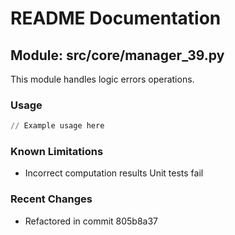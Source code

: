 # README Documentation

## Module: src/core/manager_39.py

This module handles logic errors operations.

### Usage

```python
// Example usage here
```

### Known Limitations

- Incorrect computation results Unit tests fail

### Recent Changes

- Refactored in commit 805b8a37
